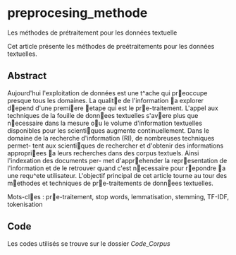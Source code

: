 # preprocesing_methode
Les méthodes de prétraitement pour les données textuelle

Cet article présente les méthodes de preétraitements pour les données textuelles. 

## Abstract 

Aujourd'hui l'exploitation de données est une t^ache qui preoccupe presque
tous les domaines. La qualite de l'information a explorer depend d'une premiere
etape qui est le pre-traitement. L'appel aux techniques de la fouille de donnees
textuelles s'avere plus que necessaire dans la mesure ou le volume d'information
textuelles disponibles pour les scientiques augmente continuellement. Dans le
domaine de la recherche d'information (RI), de nombreuses techniques permet-
tent aux scientiques de rechercher et d'obtenir des informations appropriees a
leurs recherches dans des corpus textuels. Ainsi l'indexation des documents per-
met d'apprehender la representation de l'information et de le retrouver quand
c'est necessaire pour repondre a une requ^ete utilisateur. L'objectif principal
de cet article tourne au tour des methodes et techniques de pre-traitements de
donnees textuelles.

Mots-cles : pre-traitement, stop words, lemmatisation, stemming, TF-IDF,
tokenisation

## Code 
Les codes utilisés se trouve sur le dossier *Code_Corpus*
